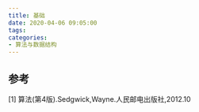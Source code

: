 ```yaml
---
title: 基础
date: 2020-04-06 09:05:00
tags:
categories:
- 算法与数据结构
---
```


## 参考
[1] 算法(第4版).Sedgwick,Wayne.人民邮电出版社,2012.10


